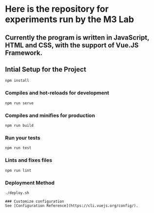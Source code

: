 # Here is the repository for experiments run by the M3 Lab
## Currently the program is written in JavaScript, HTML and CSS, with the support of Vue.JS Framework.

## Intial Setup for the Project
```
npm install
```

### Compiles and hot-reloads for development
```
npm run serve
```

### Compiles and minifies for production
```
npm run build
```

### Run your tests
```
npm run test
```

### Lints and fixes files
```
npm run lint
```
### Deployment Method
```
./deploy.sh

### Customize configuration
See [Configuration Reference](https://cli.vuejs.org/config/).

